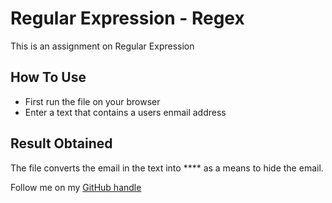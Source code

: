 # Regular Expression - Regex
This is an assignment on Regular Expression 


## How To Use 
- First run the file on your browser
- Enter a text that contains a users enmail address


## Result Obtained 
The file converts the email in the text into **** as a means to hide the email.

Follow me on my [GitHub handle](https://github.com/Chukwuebuka2)